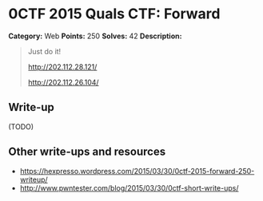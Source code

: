 # 0CTF 2015 Quals CTF: Forward

**Category:** Web
**Points:** 250
**Solves:** 42
**Description:** 

> Just do it!
>
> <http://202.112.28.121/>
>
> <http://202.112.26.104/>

## Write-up

(TODO)

## Other write-ups and resources

* <https://hexpresso.wordpress.com/2015/03/30/0ctf-2015-forward-250-writeup/>
* <http://www.pwntester.com/blog/2015/03/30/0ctf-short-write-ups/>